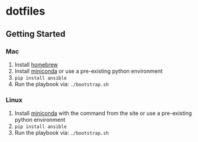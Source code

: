 # dotfiles

## Getting Started

### Mac

1. Install [homebrew](https://brew.sh/`)
2. Install [miniconda](https://docs.conda.io/en/latest/miniconda.html) or use a pre-existing python environment
3. `pip install ansible`
4. Run the playbook via: `./bootstrap.sh`

### Linux

1. Install [miniconda](https://docs.conda.io/en/latest/miniconda.html) with the command from the site or use a pre-existing python environment
2. `pip install ansible`
3. Run the playbook via: `./bootstrap.sh`

